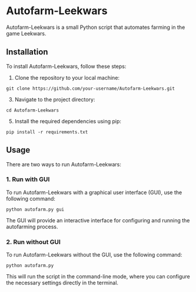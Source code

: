 # Autofarm-Leekwars

Autofarm-Leekwars is a small Python script that automates farming in the game Leekwars.

## Installation

To install Autofarm-Leekwars, follow these steps:

1. Clone the repository to your local machine:

```console
git clone https://github.com/your-username/Autofarm-Leekwars.git
```

3. Navigate to the project directory:

```console
cd Autofarm-Leekwars
```

5. Install the required dependencies using pip:

```console
pip install -r requirements.txt
```

## Usage

There are two ways to run Autofarm-Leekwars:

### 1. Run with GUI
To run Autofarm-Leekwars with a graphical user interface (GUI), use the following command:

```console
python autofarm.py gui
```

The GUI will provide an interactive interface for configuring and running the autofarming process.

### 2. Run without GUI

To run Autofarm-Leekwars without the GUI, use the following command:

```console
python autofarm.py
```


This will run the script in the command-line mode, where you can configure the necessary settings directly in the terminal.
